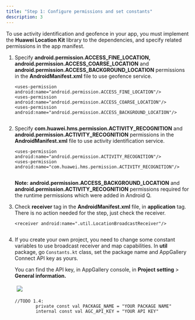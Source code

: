 ```yaml
---
title: "Step 1: Configure permissions and set constants"
description: 3
---
```


To use activity identification and geofence in your app, you must implement the **Huawei Location Kit** library to the dependencies, and specify related permissions in the app manifest.

1. Specify **android.permission.ACCESS_FINE_LOCATION,** **android.permission.ACCESS_COARSE_LOCATION** and **android.permission.ACCESS_BACKGROUND_LOCATION** permissions in the **AndroidManifest.xml** file to use geofence service.

   <pre><div id="copy-button8" class="copy-btn" title="Copy" onclick="copyCode(this.id)"></div><code><span class="tag">&lt;uses-permission</span><span class="pln"> </span><span class="atn">android:name</span><span class="pun">=</span><span class="atv">"android.permission.ACCESS_FINE_LOCATION"</span><span class="tag">/&gt;</span><span class="pln"></span>
   <span class="tag">&lt;uses-permission</span><span class="pln"> </span><span class="atn">android:name</span><span class="pun">=</span><span class="atv">"android.permission.ACCESS_COARSE_LOCATION"</span><span class="tag">/&gt;</span><span class="pln">
   </span><span class="tag">&lt;uses-permission</span><span class="pln"> </span><span class="atn">android:name</span><span class="pun">=</span><span class="atv">"android.permission.ACCESS_BACKGROUND_LOCATION"</span><span class="tag">/&gt;</span>
   <span class="pln">
   </span></code></pre>

2. Specify **com.huawei.hms.permission.ACTIVITY_RECOGNITION** and **android.permission.ACTIVITY_RECOGNITION** permissions in the **AndroidManifest.xml** file to use activity identification service.

   <pre><div id="copy-button9" class="copy-btn" title="Copy" onclick="copyCode(this.id)"></div><code><span class="tag">&lt;uses-permission</span><span class="pln"> </span><span class="atn">android:name</span><span class="pun">=</span><span class="atv">"android.permission.ACTIVITY_RECOGNITION"</span><span class="tag">/&gt;</span><span class="pln"></span>
   <span class="tag">&lt;uses-permission</span><span class="pln"> </span><span class="atn">android:name</span><span class="pun">=</span><span class="atv">"com.huawei.hms.permission.ACTIVITY_RECOGNITION"</span><span class="tag">/&gt;</span>
   <span class="pln">
   </span></code></pre>

   <aside class="special">
   	<p><strong>Note:</strong> <strong>android.permission.ACCESS_BACKGROUND_LOCATION</strong> and <strong>android.permission.ACTIVITY_RECOGNITION</strong> permissions required for the runtime permissions which were added in Android Q.</p>
   </aside>

3. Check **receiver** tag in the **AndroidManifest.xml** file, in **application** tag. There is no action needed for the step, just check the receiver.

   <pre><div id="copy-button10" class="copy-btn" title="Copy" onclick="copyCode(this.id)"></div><code><span class="tag">&lt;receiver</span><span class="pln"> </span><span class="atn">android:name</span><span class="pun">=</span><span class="atv">".util.LocationBroadcastReceiver"</span><span class="tag">/&gt;</span>
   <span class="pln">
   </span></code></pre>

4. If you create your own project, you need to change some constant variables to use broadcast receiver and map capabilities. In **util** package, go `Constants.kt` class, set the package name and AppGallery Connect API key as yours.

   You can find the API key, in AppGallery console, in **Project setting** > **General information.**

   <div style="padding: 5px">
       <img style="width: 500.00px height: 300.00px" src="https://raw.githubusercontent.com/hayriaral/gh-pages-locationkitcodelab/main/assets/agc-api-key-img.PNG">
   </div>
   
   
   
   
   <pre><div id="copy-button11" class="copy-btn" title="Copy" onclick="copyCode(this.id)"></div><code>//TODO 1.4:
           private const val PACKAGE_NAME = "YOUR PACKAGE NAME"
           internal const val AGC_API_KEY = "YOUR API KEY"
   <span class="pln">
   </span></code></pre>



